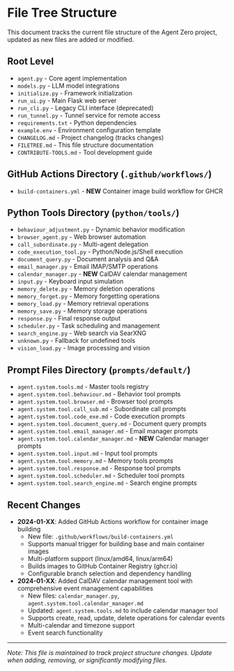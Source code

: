 # File Tree Structure

This document tracks the current file structure of the Agent Zero project, updated as new files are added or modified.

## Root Level
- `agent.py` - Core agent implementation
- `models.py` - LLM model integrations
- `initialize.py` - Framework initialization
- `run_ui.py` - Main Flask web server
- `run_cli.py` - Legacy CLI interface (deprecated)
- `run_tunnel.py` - Tunnel service for remote access
- `requirements.txt` - Python dependencies
- `example.env` - Environment configuration template
- `CHANGELOG.md` - Project changelog (tracks changes)
- `FILETREE.md` - This file structure documentation
- `CONTRIBUTE-TOOLS.md` - Tool development guide

## GitHub Actions Directory (`.github/workflows/`)
- `build-containers.yml` - **NEW** Container image build workflow for GHCR

## Python Tools Directory (`python/tools/`)
- `behaviour_adjustment.py` - Dynamic behavior modification
- `browser_agent.py` - Web browser automation
- `call_subordinate.py` - Multi-agent delegation
- `code_execution_tool.py` - Python/Node.js/Shell execution
- `document_query.py` - Document analysis and Q&A
- `email_manager.py` - Email IMAP/SMTP operations
- `calendar_manager.py` - **NEW** CalDAV calendar management
- `input.py` - Keyboard input simulation
- `memory_delete.py` - Memory deletion operations
- `memory_forget.py` - Memory forgetting operations
- `memory_load.py` - Memory retrieval operations
- `memory_save.py` - Memory storage operations
- `response.py` - Final response output
- `scheduler.py` - Task scheduling and management
- `search_engine.py` - Web search via SearXNG
- `unknown.py` - Fallback for undefined tools
- `vision_load.py` - Image processing and vision

## Prompt Files Directory (`prompts/default/`)
- `agent.system.tools.md` - Master tools registry
- `agent.system.tool.behaviour.md` - Behavior tool prompts
- `agent.system.tool.browser.md` - Browser tool prompts
- `agent.system.tool.call_sub.md` - Subordinate call prompts
- `agent.system.tool.code_exe.md` - Code execution prompts
- `agent.system.tool.document_query.md` - Document query prompts
- `agent.system.tool.email_manager.md` - Email manager prompts
- `agent.system.tool.calendar_manager.md` - **NEW** Calendar manager prompts
- `agent.system.tool.input.md` - Input tool prompts
- `agent.system.tool.memory.md` - Memory tools prompts
- `agent.system.tool.response.md` - Response tool prompts
- `agent.system.tool.scheduler.md` - Scheduler tool prompts
- `agent.system.tool.search_engine.md` - Search engine prompts

## Recent Changes
- **2024-01-XX**: Added GitHub Actions workflow for container image building
  - New file: `.github/workflows/build-containers.yml`
  - Supports manual trigger for building base and main container images
  - Multi-platform support (linux/amd64, linux/arm64)
  - Builds images to GitHub Container Registry (ghcr.io)
  - Configurable branch selection and dependency handling
- **2024-01-XX**: Added CalDAV calendar management tool with comprehensive event management capabilities
  - New files: `calendar_manager.py`, `agent.system.tool.calendar_manager.md`
  - Updated: `agent.system.tools.md` to include calendar manager tool
  - Supports create, read, update, delete operations for calendar events
  - Multi-calendar and timezone support
  - Event search functionality

---

*Note: This file is maintained to track project structure changes. Update when adding, removing, or significantly modifying files.*